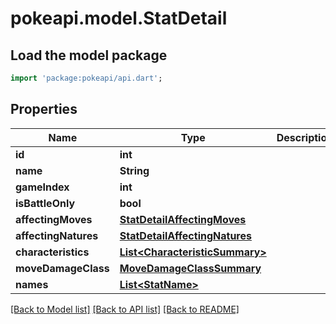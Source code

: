 # pokeapi.model.StatDetail

## Load the model package
```dart
import 'package:pokeapi/api.dart';
```

## Properties
Name | Type | Description | Notes
------------ | ------------- | ------------- | -------------
**id** | **int** |  | 
**name** | **String** |  | 
**gameIndex** | **int** |  | 
**isBattleOnly** | **bool** |  | [optional] 
**affectingMoves** | [**StatDetailAffectingMoves**](StatDetailAffectingMoves.md) |  | 
**affectingNatures** | [**StatDetailAffectingNatures**](StatDetailAffectingNatures.md) |  | 
**characteristics** | [**List&lt;CharacteristicSummary&gt;**](CharacteristicSummary.md) |  | 
**moveDamageClass** | [**MoveDamageClassSummary**](MoveDamageClassSummary.md) |  | 
**names** | [**List&lt;StatName&gt;**](StatName.md) |  | 

[[Back to Model list]](../README.md#documentation-for-models) [[Back to API list]](../README.md#documentation-for-api-endpoints) [[Back to README]](../README.md)


